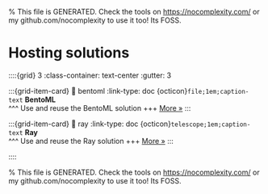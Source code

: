 
% This file is GENERATED. Check the tools on https://nocomplexity.com/ or my github.com/nocomplexity to use it too! Its FOSS. 

# Hosting solutions 
::::{grid} 3
:class-container: text-center
:gutter: 3 

:::{grid-item-card}
:link: bentoml
:link-type: doc
{octicon}`file;1em;caption-text` **BentoML**        
^^^
Use and reuse the BentoML solution
+++
[More »](bentoml)
:::

:::{grid-item-card}
:link: ray
:link-type: doc
{octicon}`telescope;1em;caption-text` **Ray**        
^^^
Use and reuse the Ray solution
+++
[More »](ray)
:::

::::


% This file is GENERATED. Check the tools on https://nocomplexity.com/ or my github.com/nocomplexity to use it too! Its FOSS. 

